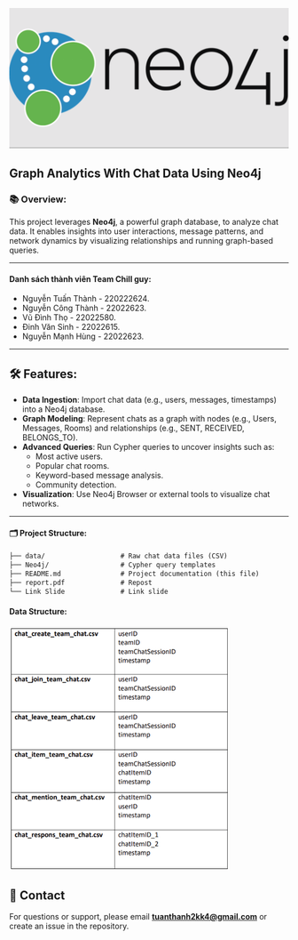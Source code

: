 ![Image alt text](docs/img/neo4j.png)

## Graph Analytics With Chat Data Using Neo4j

### 📚 Overview:

 This project leverages **Neo4j**, a powerful graph database, to analyze chat data. It enables insights into user interactions, message patterns, and network dynamics by visualizing relationships and running graph-based queries.

---

#### Danh sách thành viên Team Chill guy:

- Nguyễn Tuấn Thành - 220222624.
- Nguyễn Công Thành - 22022623.
- Vũ Đình Thọ - 22022580.
- Đinh Văn Sinh - 22022615.
- Nguyễn Mạnh Hùng - 22022623.

---

## 🛠 Features:

- **Data Ingestion**: Import chat data (e.g., users, messages, timestamps) into a Neo4j database.
- **Graph Modeling**: Represent chats as a graph with nodes (e.g., Users, Messages, Rooms) and relationships (e.g., SENT, RECEIVED, BELONGS_TO).
- **Advanced Queries**: Run Cypher queries to uncover insights such as:
  - Most active users.
  - Popular chat rooms.
  - Keyword-based message analysis.
  - Community detection.
- **Visualization**: Use Neo4j Browser or external tools to visualize chat networks.

---

#### 🗂 Project Structure:

```
├── data/                   # Raw chat data files (CSV)
├── Neo4j/                  # Cypher query templates
├── README.md               # Project documentation (this file)
├── report.pdf              # Repost
└── Link Slide              # Link slide
```

#### Data Structure:

![Image alt text](docs/img/data.png)

## 📧 Contact

For questions or support, please email **tuanthanh2kk4@gmail.com** or create an issue in the repository.
